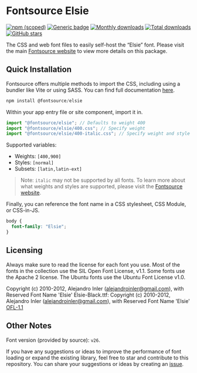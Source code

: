 # Fontsource Elsie

[![npm (scoped)](https://img.shields.io/npm/v/@fontsource/elsie?color=brightgreen)](https://www.npmjs.com/package/@fontsource/elsie) [![Generic badge](https://img.shields.io/badge/fontsource-passing-brightgreen)](https://github.com/fontsource/fontsource) [![Monthly downloads](https://badgen.net/npm/dm/@fontsource/elsie)](https://github.com/fontsource/fontsource) [![Total downloads](https://badgen.net/npm/dt/@fontsource/elsie)](https://github.com/fontsource/fontsource) [![GitHub stars](https://img.shields.io/github/stars/fontsource/fontsource.svg?style=social&label=Star)](https://github.com/fontsource/fontsource/stargazers)

The CSS and web font files to easily self-host the “Elsie” font. Please visit the main [Fontsource website](https://fontsource.org/fonts/elsie) to view more details on this package.

## Quick Installation

Fontsource offers multiple methods to import the CSS, including using a bundler like Vite or using SASS. You can find full documentation [here](https://fontsource.org/docs/getting-started/introduction).

```javascript
npm install @fontsource/elsie
```

Within your app entry file or site component, import it in.

```javascript
import "@fontsource/elsie"; // Defaults to weight 400
import "@fontsource/elsie/400.css"; // Specify weight
import "@fontsource/elsie/400-italic.css"; // Specify weight and style
```

Supported variables:
- Weights: `[400,900]`
- Styles: `[normal]`
- Subsets: `[latin,latin-ext]`

> Note: `italic` may not be supported by all fonts. To learn more about what weights and styles are supported, please visit the [Fontsource website](https://fontsource.org/fonts/elsie).

Finally, you can reference the font name in a CSS stylesheet, CSS Module, or CSS-in-JS.

```css
body {
  font-family: "Elsie";
}
```

## Licensing
Always make sure to read the license for each font you use. Most of the fonts in the collection use the SIL Open Font License, v1.1. Some fonts use the Apache 2 license. The Ubuntu fonts use the Ubuntu Font License v1.0.

Copyright (c) 2010-2012, Alejandro Inler (alejandroinler@gmail.com), with Reserved Font Name 'Elsie' Elsie-Black.ttf: Copyright (c) 2010-2012, Alejandro Inler (alejandroinler@gmail.com), with Reserved Font Name 'Elsie'
[OFL-1.1](https://openfontlicense.org)

## Other Notes
Font version (provided by source): `v26`.

If you have any suggestions or ideas to improve the performance of font loading or expand the existing library, feel free to star and contribute to this repository. You can share your suggestions or ideas by creating an [issue](https://github.com/fontsource/fontsource/issues).